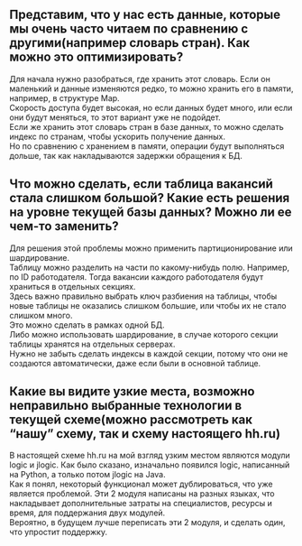 ## Представим, что у нас есть данные, которые мы очень часто читаем по сравнению с другими(например словарь стран). Как можно это оптимизировать?

Для начала нужно разобраться, где хранить этот словарь. Если он маленький и данные изменяются редко, то можно хранить его в памяти, например, в структуре Map.  
Скорость доступа будет высокая, но если данных будет много, или если они будут меняться, то этот вариант уже не подойдет.  
Если же хранить этот словарь стран в базе данных, то можно сделать индекс по странам, чтобы ускорить получение данных.  
Но по сравнению с хранением в памяти, операции будут выполняться дольше, так как накладываются задержки обращения к БД.


## Что можно сделать, если таблица вакансий стала слишком большой? Какие есть решения на уровне текущей базы данных? Можно ли ее чем-то заменить?

Для решения этой проблемы можно применить партиционирование или шардирование.  
Таблицу можно разделить на части по какому-нибудь полю. Например, по ID работодателя. Тогда вакансии каждого работодателя будут храниться в отдельных секциях.  
Здесь важно правильно выбрать ключ разбиения на таблицы, чтобы новые таблицы не оказались слишком большие, или чтобы их не стало слишком много.  
Это можно сделать в рамках одной БД.  
Либо можно использовать шардирование, в случае которого секции таблицы хранятся на отдельных серверах.  
Нужно не забыть сделать индексы в каждой секции, потому что они не создаются автоматически, даже если были в основной таблице.

## Какие вы видите узкие места, возможно неправильно выбранные технологии в текущей схеме(можно рассмотреть как “нашу” схему, так и схему настоящего hh.ru)

В настоящей схеме hh.ru на мой взгляд узким местом являются модули logic и jlogic. Как было сказано, изначально появился logic, написанный на Python, а только потом jlogic на Java.  
Как я понял, некоторый функционал может дублироваться, что уже является проблемой. Эти 2 модуля написаны на разных языках, что накладывает дополнительные затраты на специалистов, ресурсы и время, для поддержания двух модулей.  
Вероятно, в будущем лучше переписать эти 2 модуля, и сделать один, что упростит поддержку.